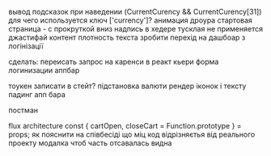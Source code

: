 вывод подсказок при наведении 
(CurrentCurency && CurrentCurency[31])
для чего используется ключ ['currency']? 
анимация дроура
стартовая страница - с прокруткой вниз
надпись в хедере тусклая
не применяется джастифай контент
плотность текста
зробити перехід на дашбоар з логінізації


сделать:
переисать запрос на каренси в реакт кьери
форма логинизации
аппбар


тоукен записати в стейт?
підстановка валюти
рендер іконок і тексту
падинг апп бара

постман 

flux architecture
const { cartOpen, closeCart = Function.prototype } = props;
як пояснити на співбесіді що міц код відрізняєтья від реального проекту
модалка чтоб часть отсавалась видна

